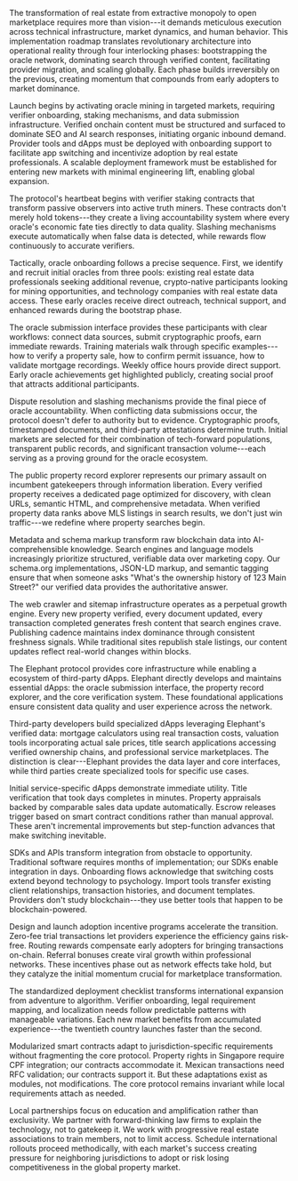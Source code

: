 
The transformation of real estate from extractive monopoly to open marketplace
requires more than vision---it demands meticulous execution across technical
infrastructure, market dynamics, and human behavior. This implementation roadmap
translates revolutionary architecture into operational reality through four
interlocking phases: bootstrapping the oracle network, dominating search through
verified content, facilitating provider migration, and scaling globally. Each
phase builds irreversibly on the previous, creating momentum that compounds from
early adopters to market dominance.

Launch begins by activating oracle mining in targeted markets, requiring
verifier onboarding, staking mechanisms, and data submission infrastructure.
Verified onchain content must be structured and surfaced to dominate SEO and AI
search responses, initiating organic inbound demand. Provider tools and dApps
must be deployed with onboarding support to facilitate app switching and
incentivize adoption by real estate professionals. A scalable deployment
framework must be established for entering new markets with minimal engineering
lift, enabling global expansion.


The protocol's heartbeat begins with verifier staking contracts that transform
passive observers into active truth miners. These contracts don't merely hold
tokens---they create a living accountability system where every oracle's
economic fate ties directly to data quality. Slashing mechanisms execute
automatically when false data is detected, while rewards flow continuously to
accurate verifiers.

Tactically, oracle onboarding follows a precise sequence. First, we identify and
recruit initial oracles from three pools: existing real estate data
professionals seeking additional revenue, crypto-native participants looking for
mining opportunities, and technology companies with real estate data access.
These early oracles receive direct outreach, technical support, and enhanced
rewards during the bootstrap phase.

The oracle submission interface provides these participants with clear
workflows: connect data sources, submit cryptographic proofs, earn immediate
rewards. Training materials walk through specific examples---how to verify a
property sale, how to confirm permit issuance, how to validate mortgage
recordings. Weekly office hours provide direct support. Early oracle
achievements get highlighted publicly, creating social proof that attracts
additional participants.

Dispute resolution and slashing mechanisms provide the final piece of oracle
accountability. When conflicting data submissions occur, the protocol doesn't
defer to authority but to evidence. Cryptographic proofs, timestamped documents,
and third-party attestations determine truth. Initial markets are selected for
their combination of tech-forward populations, transparent public records, and
significant transaction volume---each serving as a proving ground for the oracle
ecosystem.


The public property record explorer represents our primary assault on incumbent
gatekeepers through information liberation. Every verified property receives a
dedicated page optimized for discovery, with clean URLs, semantic HTML, and
comprehensive metadata. When verified property data ranks above MLS listings in
search results, we don't just win traffic---we redefine where property searches
begin.

Metadata and schema markup transform raw blockchain data into AI-comprehensible
knowledge. Search engines and language models increasingly prioritize
structured, verifiable data over marketing copy. Our schema.org implementations,
JSON-LD markup, and semantic tagging ensure that when someone asks \"What's the
ownership history of 123 Main Street?\" our verified data provides the
authoritative answer.

The web crawler and sitemap infrastructure operates as a perpetual growth
engine. Every new property verified, every document updated, every transaction
completed generates fresh content that search engines crave. Publishing cadence
maintains index dominance through consistent freshness signals. While
traditional sites republish stale listings, our content updates reflect
real-world changes within blocks.


The Elephant protocol provides core infrastructure while enabling a ecosystem of
third-party dApps. Elephant directly develops and maintains essential dApps: the
oracle submission interface, the property record explorer, and the core
verification system. These foundational applications ensure consistent data
quality and user experience across the network.

Third-party developers build specialized dApps leveraging Elephant's verified
data: mortgage calculators using real transaction costs, valuation tools
incorporating actual sale prices, title search applications accessing verified
ownership chains, and professional service marketplaces. The distinction is
clear---Elephant provides the data layer and core interfaces, while third
parties create specialized tools for specific use cases.

Initial service-specific dApps demonstrate immediate utility. Title verification
that took days completes in minutes. Property appraisals backed by comparable
sales data update automatically. Escrow releases trigger based on smart contract
conditions rather than manual approval. These aren't incremental improvements
but step-function advances that make switching inevitable.

SDKs and APIs transform integration from obstacle to opportunity. Traditional
software requires months of implementation; our SDKs enable integration in days.
Onboarding flows acknowledge that switching costs extend beyond technology to
psychology. Import tools transfer existing client relationships, transaction
histories, and document templates. Providers don't study blockchain---they use
better tools that happen to be blockchain-powered.

Design and launch adoption incentive programs accelerate the transition.
Zero-fee trial transactions let providers experience the efficiency gains
risk-free. Routing rewards compensate early adopters for bringing transactions
on-chain. Referral bonuses create viral growth within professional networks.
These incentives phase out as network effects take hold, but they catalyze the
initial momentum crucial for marketplace transformation.


The standardized deployment checklist transforms international expansion from
adventure to algorithm. Verifier onboarding, legal requirement mapping, and
localization needs follow predictable patterns with manageable variations. Each
new market benefits from accumulated experience---the twentieth country launches
faster than the second.

Modularized smart contracts adapt to jurisdiction-specific requirements without
fragmenting the core protocol. Property rights in Singapore require CPF
integration; our contracts accommodate it. Mexican transactions need RFC
validation; our contracts support it. But these adaptations exist as modules,
not modifications. The core protocol remains invariant while local requirements
attach as needed.

Local partnerships focus on education and amplification rather than exclusivity.
We partner with forward-thinking law firms to explain the technology, not to
gatekeep it. We work with progressive real estate associations to train members,
not to limit access. Schedule international rollouts proceed methodically, with
each market's success creating pressure for neighboring jurisdictions to adopt
or risk losing competitiveness in the global property market.
